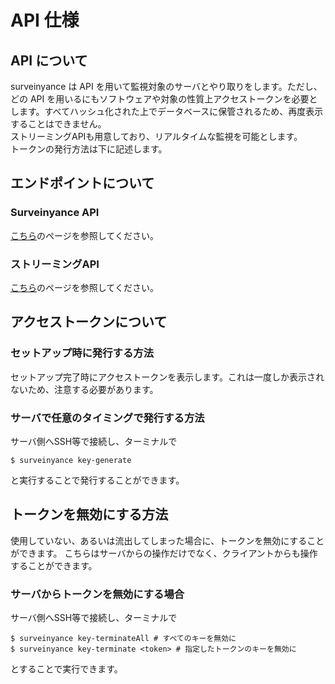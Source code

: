# API 仕様

## API について

surveinyance は API を用いて監視対象のサーバとやり取りをします。ただし、どの API を用いるにもソフトウェアや対象の性質上アクセストークンを必要とします。すべてハッシュ化された上でデータベースに保管されるため、再度表示することはできません。  
ストリーミングAPIも用意しており、リアルタイムな監視を可能とします。  
トークンの発行方法は下に記述します。

## エンドポイントについて
### Surveinyance API

[こちら](/works/surveinyance/api/endpoints.html)のページを参照してください。

### ストリーミングAPI

[こちら](/works/surveinyance/api/streaming.html)のページを参照してください。

## アクセストークンについて

### セットアップ時に発行する方法

セットアップ完了時にアクセストークンを表示します。これは一度しか表示されないため、注意する必要があります。

### サーバで任意のタイミングで発行する方法
サーバ側へSSH等で接続し、ターミナルで

```
$ surveinyance key-generate
```

と実行することで発行することができます。

## トークンを無効にする方法

使用していない、あるいは流出してしまった場合に、トークンを無効にすることができます。
こちらはサーバからの操作だけでなく、クライアントからも操作することができます。

### サーバからトークンを無効にする場合

サーバ側へSSH等で接続し、ターミナルで
```
$ surveinyance key-terminateAll # すべてのキーを無効に
$ surveinyance key-terminate <token> # 指定したトークンのキーを無効に
```
とすることで実行できます。